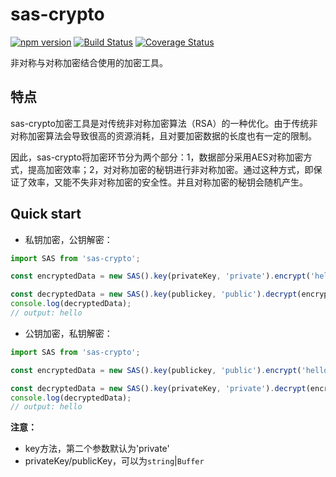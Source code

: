 # sas-crypto
[![npm version](https://badge.fury.io/js/sas-crypto.svg)](https://badge.fury.io/js/sas-crypto)
[![Build Status](https://travis-ci.org/ZhangHarvey/sas-crypto.svg?branch=master)](https://travis-ci.org/ZhangHarvey/sas-crypto)
[![Coverage Status](https://coveralls.io/repos/github/ZhangHarvey/sas-crypto/badge.svg?branch=master)](https://coveralls.io/github/ZhangHarvey/sas-crypto?branch=master)

非对称与对称加密结合使用的加密工具。

## 特点
sas-crypto加密工具是对传统非对称加密算法（RSA）的一种优化。由于传统非对称加密算法会导致很高的资源消耗，且对要加密数据的长度也有一定的限制。

因此，sas-crypto将加密环节分为两个部分：1，数据部分采用AES对称加密方式，提高加密效率；2，对对称加密的秘钥进行非对称加密。通过这种方式，即保证了效率，又能不失非对称加密的安全性。并且对称加密的秘钥会随机产生。

## Quick start

- 私钥加密，公钥解密：
```javascript
import SAS from 'sas-crypto';

const encryptedData = new SAS().key(privateKey, 'private').encrypt('hello');

const decryptedData = new SAS().key(publickey, 'public').decrypt(encryptedData);
console.log(decryptedData);
// output: hello

```
- 公钥加密，私钥解密：
```javascript
import SAS from 'sas-crypto';

const encryptedData = new SAS().key(publickey, 'public').encrypt('hello');

const decryptedData = new SAS().key(privateKey, 'private').decrypt(encryptedData);
console.log(decryptedData);
// output: hello
```

**注意：**
* key方法，第二个参数默认为'private'
* privateKey/publicKey，可以为`string`|`Buffer`